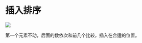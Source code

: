 # 插入排序

![](J:\code\Z\LearningC-\Algorithm\BasicSorting\imgs\insertion.png)

第一个元素不动，后面的数依次和前几个比较，插入在合适的位置。